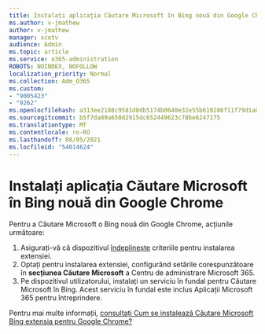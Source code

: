 ```yaml
---
title: Instalați aplicația Căutare Microsoft în Bing nouă din Google Chrome
ms.author: v-jmathew
author: v-jmathew
manager: scotv
audience: Admin
ms.topic: article
ms.service: o365-administration
ROBOTS: NOINDEX, NOFOLLOW
localization_priority: Normal
ms.collection: Adm_O365
ms.custom:
- "9005423"
- "9262"
ms.openlocfilehash: a313ee2188c9581d8db5174b0640e32e55b619286f11f79d1a0293b66cc7c374
ms.sourcegitcommit: b5f7da89a650d2915dc652449623c78be6247175
ms.translationtype: MT
ms.contentlocale: ro-RO
ms.lasthandoff: 08/05/2021
ms.locfileid: "54014624"
---
```

# <a name="install-the-microsoft-search-in-bing-extension-in-google-chrome"></a>Instalați aplicația Căutare Microsoft în Bing nouă din Google Chrome

Pentru a Căutare Microsoft o Bing nouă din Google Chrome, acțiunile următoare:

1. Asigurați-vă că dispozitivul [îndeplinește](https://go.microsoft.com/fwlink/?linkid=2152236) criteriile pentru instalarea extensiei.
2. Optați pentru instalarea extensiei, configurând setările corespunzătoare în **secțiunea Căutare Microsoft** a Centru de administrare Microsoft 365.
3. Pe dispozitivul utilizatorului, instalați un serviciu în fundal pentru Căutare Microsoft în Bing. Acest serviciu în fundal este inclus Aplicații Microsoft 365 pentru întreprindere.

Pentru mai multe informații, [consultați Cum se instalează Căutare Microsoft Bing extensia pentru Google Chrome?](https://go.microsoft.com/fwlink/?linkid=2150992)
